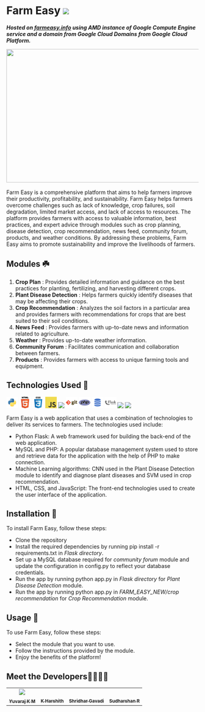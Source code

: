 

# Farm Easy <code><img height="30" src="https://i.ibb.co/c2GvK7c/logo1.png"></code>
***Hosted on [farmeasy.info](http://www.farmeasy.info/) using AMD instance of Google Compute Engine service and a domain from Google Cloud Domains from Google Cloud Platform.***

<center><img src="http://farmeasy.info/first_page.jpeg" width="600" height="350"></center>

Farm Easy is a comprehensive platform that aims to help farmers improve their productivity, profitability, and sustainability. Farm Easy helps farmers overcome challenges such as lack of knowledge, crop failures, soil degradation, limited market access, and lack of access to resources. The platform provides farmers with access to valuable information, best practices, and expert advice through modules such as crop planning, disease detection, crop recommendation, news feed, community forum, products, and weather conditions. By addressing these problems, Farm Easy aims to promote sustainability and improve the livelihoods of farmers.

## Modules ☘️
1. **Crop Plan** : Provides detailed information and guidance on the best practices for planting, fertilizing, and harvesting different crops.
2. **Plant Disease Detection** : Helps farmers quickly identify diseases that may be affecting their crops.
3. **Crop Recommendation** : Analyzes the soil factors in a particular area and provides farmers with recommendations for crops that are best suited to their soil conditions.
4. **News Feed** : Provides farmers with up-to-date news and information related to agriculture.
5. **Weather** : Provides up-to-date weather information.
6. **Community Forum** : Facilitates communication and collaboration between farmers.
7. **Products** : Provides farmers with access to unique farming tools and equipment.


## Technologies Used 🌴
<code><img height="30" src="https://raw.githubusercontent.com/github/explore/80688e429a7d4ef2fca1e82350fe8e3517d3494d/topics/python/python.png"></code>
<code><img height="30" src="https://raw.githubusercontent.com/github/explore/80688e429a7d4ef2fca1e82350fe8e3517d3494d/topics/html/html.png"></code>
<code><img height="30" src="https://raw.githubusercontent.com/github/explore/80688e429a7d4ef2fca1e82350fe8e3517d3494d/topics/css/css.png"></code>
<code><img height="30" src="https://raw.githubusercontent.com/github/explore/80688e429a7d4ef2fca1e82350fe8e3517d3494d/topics/javascript/javascript.png"></code>
<code><img height="30" src="https://github.com/tomchen/stack-icons/raw/master/logos/bootstrap.svg"></code>
<code><img height="30" src="https://raw.githubusercontent.com/github/explore/80688e429a7d4ef2fca1e82350fe8e3517d3494d/topics/git/git.png"></code>
<code><img height="30" src="https://raw.githubusercontent.com/github/explore/80688e429a7d4ef2fca1e82350fe8e3517d3494d/topics/php/php.png"></code>
<code><img height="30" src="https://raw.githubusercontent.com/github/explore/80688e429a7d4ef2fca1e82350fe8e3517d3494d/topics/sql/sql.png"></code>
<code><img height="30" src="https://raw.githubusercontent.com/github/explore/80688e429a7d4ef2fca1e82350fe8e3517d3494d/topics/flask/flask.png"></code>
<code><img height="30" src="https://upload.wikimedia.org/wikipedia/commons/thumb/0/05/Scikit_learn_logo_small.svg/1280px-Scikit_learn_logo_small.svg.png"></code>
<code><img height="30" src="https://encrypted-tbn0.gstatic.com/images?q=tbn:ANd9GcS9j_eYX4l6YYcEgdmBD3g-vDXxIiIqqaCFMj-qlAipAw&s"></code>




Farm Easy is a web application that uses a combination of technologies to deliver its services to farmers. The technologies used include:

* Python Flask: A web framework used for building the back-end of the web application.
* MySQL and PHP: A popular database management system used to store and retrieve data for the application with the help of PHP to make connection.
* Machine Learning algorithms: CNN used in the Plant Disease Detection module to identify and diagnose plant diseases and SVM used in crop recommendation.
* HTML, CSS, and JavaScript: The front-end technologies used to create the user interface of the application. 


## Installation 🌿
To install Farm Easy, follow these steps:
* Clone the repository
* Install the required dependencies by running pip install -r requirements.txt in *Flask directory*.
* Set up a MySQL database required for _community forum_ module and update the configuration in config.py to reflect your database credentials.
* Run the app by running python app.py in *Flask directory* for *Plant Disease Detection* module.
* Run the app by running python app.py in *FARM_EASY_NEW/crop recommendation* for *Crop Recommendation* module.

## Usage 🍃
To use Farm Easy, follow these steps:
* Select the module that you want to use.
* Follow the instructions provided by the module.
* Enjoy the benefits of the platform!



<h2> Meet the Developers👩‍💻👨‍💻</h2>
 <table align = 'center'>
 <tr>
<td align="center"><a href="https://github.com/princeyuvi"><img src="https://avatars.githubusercontent.com/u/84708119?v=4" width="80px; alt=""/><br /><sub><b>Yuvaraj K M</b></sub></a></td>
<td align="center"><a href="https://github.com/harshithcodes"><img src="https://avatars.githubusercontent.com/u/92664169?v=4" width="80px;" alt=""/><br /><sub><b> K Harshith</b></sub></a></td>
<td align="center"><a href="https://github.com/shridharg2112"><img src="https://avatars.githubusercontent.com/u/130856034?v=4" width="80px;" alt=""/><br /><sub><b>Shridhar Gavadi</b></sub></a></td>
<td align="center"><a href="https://github.com/Sudharshan2808"><img src="https://avatars.githubusercontent.com/u/86883817?v=4" width="80px;" alt=""/><br /><sub><b>Sudharshan R</b></sub></a></td>
</tr>
</table>
</p>
